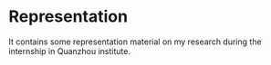 # Representation
It contains some representation material on my research during the internship in Quanzhou institute.
